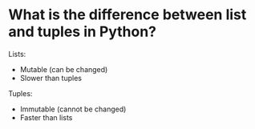 # What is the difference between list and tuples in Python?

Lists:
- Mutable (can be changed)
- Slower than tuples

Tuples:
- Immutable (cannot be changed)
- Faster than lists
